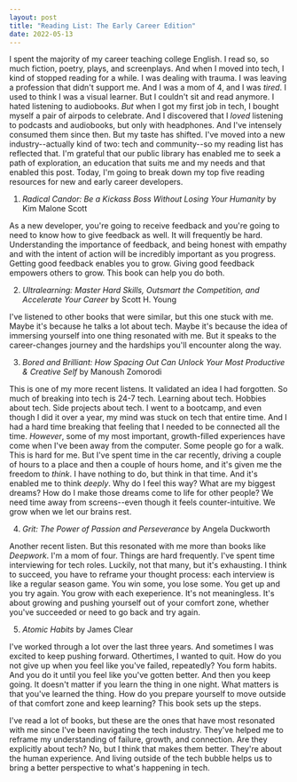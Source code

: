 ```yaml
---
layout: post
title: "Reading List: The Early Career Edition"
date: 2022-05-13
---
```


I spent the majority of my career teaching college English. I read so, so much fiction, poetry, plays, and screenplays. And when I moved into tech, I kind of stopped reading for a while. I was dealing with trauma. I was leaving a profession that didn't support me. And I was a mom of 4, and I was _tired_. I used to think I was a visual learner. But I couldn't sit and read anymore. I hated listening to audiobooks. _But_ when I got my first job in tech, I bought myself a pair of airpods to celebrate. And I discovered that I _loved_ listening to podcasts and audiobooks, but only with headphones. And I've intensely consumed them since then. But my taste has shifted. I've moved into a new industry--actually kind of two: tech and community--so my reading list has reflected that. I'm grateful that our public library has enabled me to seek a path of exploration, an education that suits me and my needs and that enabled this post. Today, I'm going to break down my top five reading resources for new and early career developers.

1. _Radical Candor: Be a Kickass Boss Without Losing Your Humanity_ by Kim Malone Scott

As a new developer, you're going to receive feedback and you're going to need to know how to give feedback as well. It will frequently be hard. Understanding the importance of feedback, and being honest with empathy and with the intent of action will be incredibly important as you progress. Getting good feedback enables you to grow. Giving good feedback empowers others to grow. This book can help you do both.

2. _Ultralearning: Master Hard Skills, Outsmart the Competition, and Accelerate Your Career_ by Scott H. Young

I've listened to other books that were similar, but this one stuck with me. Maybe it's because he talks a lot about tech. Maybe it's because the idea of immersing yourself into one thing resonated with me. But it speaks to the career-changes journey and the hardships you'll encounter along the way. 

3. _Bored and Brilliant: How Spacing Out Can Unlock Your Most Productive & Creative Self_ by Manoush Zomorodi 

This is one of my more recent listens. It validated an idea I had forgotten. So much of breaking into tech is 24-7 tech. Learning about tech. Hobbies about tech. Side projects about tech. I went to a bootcamp, and even though I did it over a year, my mind was stuck on tech that entire time. And I had a hard time breaking that feeling that I needed to be connected all the time. _However_, some of my most important, growth-filled experiences have come when I've been away from the computer. Some people go for a walk. This is hard for me. But I've spent time in the car recently, driving a couple of hours to a place and then a couple of hours home, and it's given me the freedom to _think_. I have nothing to do, but think in that time. And it's enabled me to think _deeply_. Why do I feel this way? What are my biggest dreams? How do I make those dreams come to life for other people? We need time away from screens--even though it feels counter-intuitive. We grow when we let our brains rest.

4. _Grit: The Power of Passion and Perseverance_ by Angela Duckworth

Another recent listen. But this resonated with me more than books like _Deepwork_. I'm a mom of four. Things are hard frequently. I've spent time interviewing for tech roles. Luckily, not that many, but it's exhausting. I think to succeed, you have to reframe your thought process: each interview is like a regular season game. You win some, you lose some. You get up and you try again. You grow with each exeperience. It's not meaningless. It's about growing and pushing yourself out of your comfort zone, whether you've succeeded or need to go back and try again.

5. _Atomic Habits_ by James Clear

I've worked through a lot over the last three years. And sometimes I was excited to keep pushing forward. Othertimes, I wanted to quit. How do you not give up when you feel like you've failed, repeatedly? You form habits. And you do it until you feel like you've gotten better. And then you keep going. It doesn't matter if you learn the thing in one night. What matters is that you've learned the thing. How do you prepare yourself to move outside of that comfort zone and keep learning? This book sets up the steps.

I've read a lot of books, but these are the ones that have most resonated with me since I've been navigating the tech industry. They've helped me to reframe my understanding of failure, growth, and connection. Are they explicitly about tech? No, but I think that makes them better. They're about the human experience. And living outside of the tech bubble helps us to bring a better perspective to what's happening in tech.

